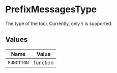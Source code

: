 # PrefixMessagesType

The type of the tool. Currently, only `5` is supported.


## Values

| Name       | Value      |
| ---------- | ---------- |
| `FUNCTION` | function   |